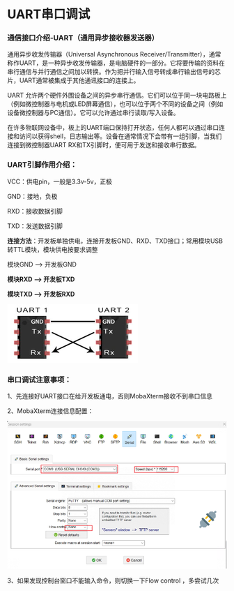 # UART串口调试


<!--more-->

### 通信接口介绍-UART（通用异步接收器发送器）

通用异步收发传输器（Universal Asynchronous Receiver/Transmitter），通常称作UART，是一种异步收发传输器，是电脑硬件的一部分。它将要传输的资料在串行通信与并行通信之间加以转换。作为把并行输入信号转成串行输出信号的芯片，UART通常被集成于其他通讯接口的连接上。

UART 允许两个硬件外围设备之间的异步串行通信。它们可以位于同一块电路板上（例如微控制器与电机或LED屏幕通信），也可以位于两个不同的设备之间（例如设备微控制器与PC通信）。它可以允许通过串行读取/写入设备。

在许多物联网设备中，板上的UART端口保持打开状态，任何人都可以通过串口连接和访问以获得shell，日志输出等。设备在通常情况下会带有一组引脚，当我们连接到微控制器UART RX和TX引脚时，便可用于发送和接收串行数据。

### UART引脚作用介绍：

 VCC：供电pin，一般是3.3v-5v，正极

GND：接地，负极

RXD：接收数据引脚

TXD：发送数据引脚

**连接方法**：开发板单独供电，连接开发板GND、RXD、TXD接口；常用模块USB转TTL模块，模块供电按要求调整

模块GND   -->  开发板GND

**模块RXD   -->  开发板TXD**

**模块TXD   -->  开发板RXD**

![img](/pi/ff7a53c40c0f6872f4d0363d9797b478.jpeg)

### 串口调试注意事项：

1、先连接好UART接口在给开发板通电，否则MobaXterm接收不到串口信息

2、MobaXterm连接信息配置：

![image-20240304135627391](/pi/image-20240304135627391.png)

3、如果发现控制台窗口不能输入命令，则切换一下Flow control ，多尝试几次
